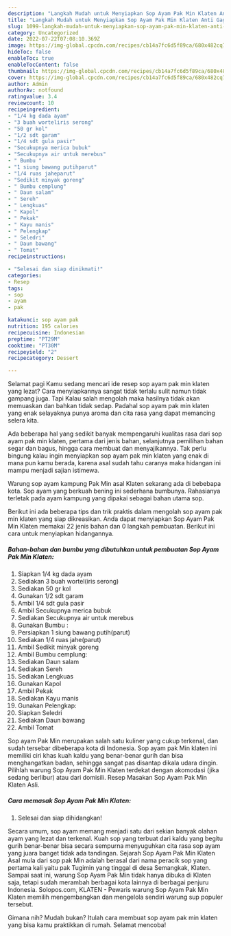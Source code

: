 ```yaml
---
description: "Langkah Mudah untuk Menyiapkan Sop Ayam Pak Min Klaten Anti Gagal"
title: "Langkah Mudah untuk Menyiapkan Sop Ayam Pak Min Klaten Anti Gagal"
slug: 1099-langkah-mudah-untuk-menyiapkan-sop-ayam-pak-min-klaten-anti-gagal
category: Uncategorized
date: 2022-07-22T07:08:10.369Z
image: https://img-global.cpcdn.com/recipes/cb14a7fc6d5f89ca/680x482cq70/sop-ayam-pak-min-klaten-foto-resep-utama.jpg
hideToc: false
enableToc: true
enableTocContent: false
thumbnail: https://img-global.cpcdn.com/recipes/cb14a7fc6d5f89ca/680x482cq70/sop-ayam-pak-min-klaten-foto-resep-utama.jpg
cover: https://img-global.cpcdn.com/recipes/cb14a7fc6d5f89ca/680x482cq70/sop-ayam-pak-min-klaten-foto-resep-utama.jpg
author: Admin
authorAv: notfound
ratingvalue: 3.4
reviewcount: 10
recipeingredient:
- "1/4 kg dada ayam"
- "3 buah worteliris serong"
- "50 gr kol"
- "1/2 sdt garam"
- "1/4 sdt gula pasir"
- "Secukupnya merica bubuk"
- "Secukupnya air untuk merebus"
- " Bumbu "
- "1 siung bawang putihparut"
- "1/4 ruas jaheparut"
- "Sedikit minyak goreng"
- " Bumbu cemplung"
- " Daun salam"
- " Sereh"
- " Lengkuas"
- " Kapol"
- " Pekak"
- " Kayu manis"
- " Pelengkap"
- " Seledri"
- " Daun bawang"
- " Tomat"
recipeinstructions:

- "Selesai dan siap dinikmati!"
categories:
- Resep
tags:
- sop
- ayam
- pak

katakunci: sop ayam pak 
nutrition: 195 calories
recipecuisine: Indonesian
preptime: "PT29M"
cooktime: "PT30M"
recipeyield: "2"
recipecategory: Dessert

---
```



Selamat pagi Kamu sedang mencari ide resep sop ayam pak min klaten yang lezat? Cara menyiapkannya sangat tidak terlalu sulit namun tidak gampang juga. Tapi Kalau salah mengolah maka hasilnya tidak akan memuaskan dan bahkan tidak sedap. Padahal sop ayam pak min klaten yang enak selayaknya punya aroma dan cita rasa yang dapat memancing selera kita.


Ada beberapa hal yang sedikit banyak mempengaruhi kualitas rasa dari sop ayam pak min klaten, pertama dari jenis bahan, selanjutnya pemilihan bahan segar dan bagus, hingga cara membuat dan menyajikannya. Tak perlu bingung kalau ingin menyiapkan sop ayam pak min klaten yang enak di mana pun kamu berada, karena asal sudah tahu caranya maka hidangan ini mampu menjadi sajian istimewa.

Warung sop ayam kampung Pak Min asal Klaten sekarang ada di bebebapa kota. Sop ayam yang berkuah bening ini sederhana bumbunya. Rahasianya terletak pada ayam kampung yang dipakai sebagai bahan utama sop.


Berikut ini ada beberapa tips dan trik praktis dalam mengolah sop ayam pak min klaten yang siap dikreasikan. Anda dapat menyiapkan Sop Ayam Pak Min Klaten memakai 22 jenis bahan dan 0 langkah pembuatan. Berikut ini cara untuk menyiapkan hidangannya.

<!--inarticleads1-->

##### Bahan-bahan dan bumbu yang dibutuhkan untuk pembuatan Sop Ayam Pak Min Klaten:

1. Siapkan 1/4 kg dada ayam
1. Sediakan 3 buah wortel(iris serong)
1. Sediakan 50 gr kol
1. Gunakan 1/2 sdt garam
1. Ambil 1/4 sdt gula pasir
1. Ambil Secukupnya merica bubuk
1. Sediakan Secukupnya air untuk merebus
1. Gunakan  Bumbu :
1. Persiapkan 1 siung bawang putih(parut)
1. Sediakan 1/4 ruas jahe(parut)
1. Ambil Sedikit minyak goreng
1. Ambil  Bumbu cemplung:
1. Sediakan  Daun salam
1. Sediakan  Sereh
1. Sediakan  Lengkuas
1. Gunakan  Kapol
1. Ambil  Pekak
1. Sediakan  Kayu manis
1. Gunakan  Pelengkap:
1. Siapkan  Seledri
1. Sediakan  Daun bawang
1. Ambil  Tomat


Sop ayam Pak Min merupakan salah satu kuliner yang cukup terkenal, dan sudah tersebar dibeberapa kota di Indonesia. Sop ayam pak Min klaten ini memiliki ciri khas kuah kaldu yang benar-benar gurih dan bisa menghangatkan badan, sehingga sangat pas disantap dikala udara dingin. Pilihlah warung Sop Ayam Pak Min Klaten terdekat dengan akomodasi (jika sedang berlibur) atau dari domisili. Resep Masakan Sop Ayam Pak Min Klaten Asli. 

<!--inarticleads2-->

##### Cara memasak Sop Ayam Pak Min Klaten:


1. Selesai dan siap dihidangkan!

Secara umum, sop ayam memang menjadi satu dari sekian banyak olahan ayam yang lezat dan terkenal. Kuah sop yang terbuat dari kaldu yang begitu gurih benar-benar bisa secara sempurna menyuguhkan cita rasa sop ayam yang juara banget tidak ada tandingan. Sejarah Sop Ayam Pak Min Klaten Asal mula dari sop pak Min adalah berasal dari nama peracik sop yang pertama kali yaitu pak Tugimin yang tinggal di desa Semangkak, Klaten. Sampai saat ini, warung Sop Ayam Pak Min tidak hanya dibuka di Klaten saja, tetapi sudah merambah berbagai kota lainnya di berbagai penjuru Indonesia. Solopos.com, KLATEN - Pewaris warung Sop Ayam Pak Min Klaten memilih mengembangkan dan mengelola sendiri warung sup populer tersebut. 

Gimana nih? Mudah bukan? Itulah cara membuat sop ayam pak min klaten yang bisa kamu praktikkan di rumah. Selamat mencoba!
